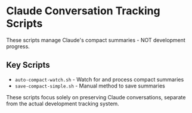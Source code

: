 # Claude Conversation Tracking Scripts

These scripts manage Claude's compact summaries - NOT development progress.

## Key Scripts

- `auto-compact-watch.sh` - Watch for and process compact summaries
- `save-compact-simple.sh` - Manual method to save summaries

These scripts focus solely on preserving Claude conversations, separate
from the actual development tracking system.
